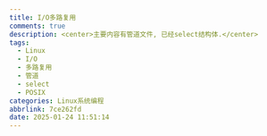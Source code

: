 ```yaml
---
title: I/O多路复用
comments: true
description: <center>主要内容有管道文件, 已经select结构体.</center>
tags:
  - Linux
  - I/O
  - 多路复用
  - 管道
  - select
  - POSIX
categories: Linux系统编程
abbrlink: 7ce262fd
date: 2025-01-24 11:51:14
---
```


